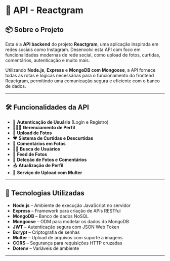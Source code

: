 # 🧠 API - Reactgram

## 📦 Sobre o Projeto

Esta é a **API backend** do projeto **Reactgram**, uma aplicação inspirada em redes sociais como Instagram. Desenvolvi esta API com foco em funcionalidades modernas de rede social, como upload de fotos, curtidas, comentários, autenticação e muito mais.

Utilizando **Node.js**, **Express** e **MongoDB com Mongoose**, a API fornece todas as rotas e lógicas necessárias para o funcionamento do frontend Reactgram, permitindo uma comunicação segura e eficiente com o banco de dados.

---

## 🛠️ Funcionalidades da API

- 🔐 **Autenticação de Usuário** (Login e Registro)
- 🧑‍🤝‍🧑 **Gerenciamento de Perfil**
- 📸 **Upload de Fotos**
- ❤️ **Sistema de Curtidas e Descurtidas**
- 💬 **Comentários em Fotos**
- 🕵️‍♂️ **Busca de Usuários**
- 🧾 **Feed de Fotos**
- 🧹 **Deleção de Fotos e Comentários**
- 📤 **Atualização de Perfil**
- 📁 **Serviço de Upload com Multer**

---

## 🚀 Tecnologias Utilizadas

- **Node.js** – Ambiente de execução JavaScript no servidor
- **Express** – Framework para criação de APIs RESTful
- **MongoDB** – Banco de dados NoSQL
- **Mongoose** – ODM para modelar os dados do MongoDB
- **JWT** – Autenticação segura com JSON Web Token
- **Bcrypt** – Criptografia de senhas
- **Multer** – Upload de arquivos com suporte a imagens
- **CORS** – Segurança para requisições HTTP cruzadas
- **Dotenv** – Variáveis de ambiente

---




